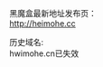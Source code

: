 <p>黑魔盒最新地址发布页：<br>
<a href="http://cjkh.cc">http://heimohe.cc</a>
</p>
<p>历史域名:<br>
hwimohe.cn已失效<br>
</p>

